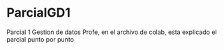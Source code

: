 # ParcialGD1
Parcial 1 Gestion de datos 
Profe, en el archivo de colab, esta explicado el parcial punto por punto
